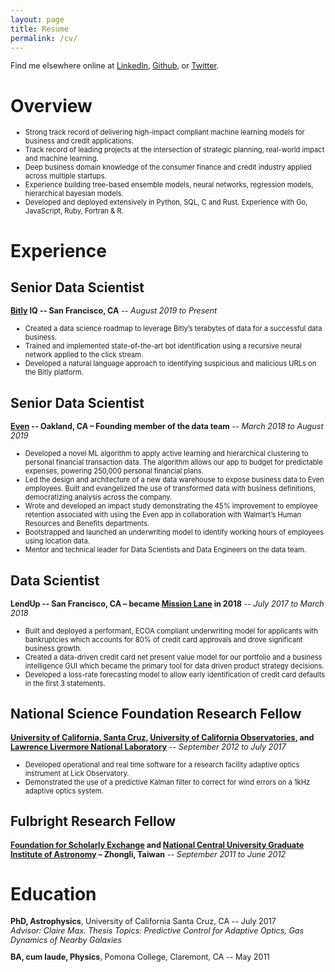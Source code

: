 ```yaml
---
layout: page
title: Resume
permalink: /cv/
---
```

<style>
li {
    font-size: 0.8em;
}
.post-content h1 {
    font-size: 1.6em;
}
.post-content h2 {
    font-size: 1.2em;
}
p {
    font-size: 0.9em;
}
</style>

Find me elsewhere online at [LinkedIn][], [Github][], or [Twitter][].

[LinkedIn]: https://www.linkedin.com/in/alexrudy/
[Github]: https://github.com/alexrudy
[Twitter]: https://twitter.com/alexrudy

# Overview
- Strong track record of delivering high-impact compliant machine learning models for business and credit applications.
- Track record of leading projects at the intersection of strategic planning, real-world impact and machine learning.
- Deep business domain knowledge of the consumer finance and credit industry applied across multiple startups.
- Experience building tree-based ensemble models, neural networks, regression models, hierarchical bayesian models.
- Developed and deployed extensively in Python, SQL, C and Rust. Experience with Go, JavaScript, Ruby, Fortran & R.

# Experience

## Senior Data Scientist 

**[Bitly](https://bitly.com) IQ -- San Francisco, CA** -- *August 2019 to Present*


- Created a data science roadmap to leverage Bitly’s terabytes of data for a successful data business.
- Trained and implemented state-of-the-art bot identification using a recursive neural network applied to the click stream.
- Developed a natural language approach to identifying suspicious and malicious URLs on the Bitly platform.

## Senior Data Scientist
**[Even](https://even.com) -- Oakland, CA – Founding member of the data team** -- *March 2018 to August 2019*

- Developed a novel ML algorithm to apply active learning and hierarchical clustering to personal financial transaction data. The algorithm allows our app to budget for predictable expenses, powering 250,000 personal financial plans.
- Led the design and architecture of a new data warehouse to expose business data to Even employees. Built and evangelized the use of transformed data with business definitions, democratizing analysis across the company.
- Wrote and developed an impact study demonstrating the 45% improvement to employee retention associated with using the Even app in collaboration with Walmart’s Human Resources and Benefits departments.
- Bootstrapped and launched an underwriting model to identify working hours of employees using location data.
- Mentor and technical leader for Data Scientists and Data Engineers on the data team.

## Data Scientist
**LendUp -- San Francisco, CA – became [Mission Lane](https://www.missionlane.com) in 2018** -- *July 2017 to March 2018*

- Built and deployed a performant, ECOA compliant underwriting model for applicants with bankruptcies which accounts for 80% of credit card approvals and drove significant business growth.
- Created a data-driven credit card net present value model for our portfolio and a business intelligence GUI which became the primary tool for data driven product strategy decisions.
- Developed a loss-rate forecasting model to allow early identification of credit card defaults in the first 3 statements.

## National Science Foundation Research Fellow
**[University of California, Santa Cruz](https://ucsc.edu), [University of California Observatories](https://ucolick.org), and [Lawrence Livermore National Laboratory](https://www.llnl.gov)** -- *September 2012 to July 2017*

- Developed operational and real time software for a research facility adaptive optics instrument at Lick Observatory.
- Demonstrated the use of a predictive Kalman filter to correct for wind errors on a 1kHz adaptive optics system.

## Fulbright Research Fellow	
**[Foundation for Scholarly Exchange](http://www.fulbright.org.tw) and [National Central University Graduate Institute of Astronomy](http://www.astro.ncu.edu.tw/) – Zhongli, Taiwan** -- *September 2011 to June 2012*

# Education

**PhD, Astrophysics**, University of California Santa Cruz, CA -- July 2017
    <br />*Advisor: Claire Max. Thesis Topics: Predictive Control for Adaptive Optics, Gas Dynamics of Nearby Galaxies*

**BA, cum laude, Physics**, Pomona College, Claremont, CA -- May 2011